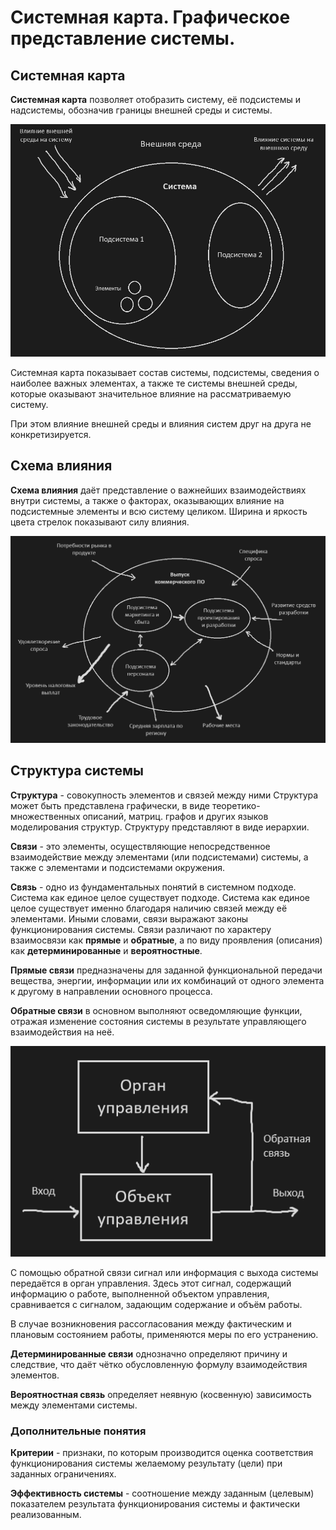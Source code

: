 # Системная карта. Графическое представление системы.

## Системная карта

**Системная карта**  позволяет отобразить систему, её подсистемы и надсистемы, обозначив границы внешней среды и системы.

![Pasted image 20240216123302.png](../../Pasted%20image%2020240216123302.png#)

Системная карта показывает состав системы, подсистемы, сведения о наиболее важных элементах, а также те системы внешней среды, которые оказывают значительное влияние на рассматриваемую систему.

При этом влияние внешней среды и влияния систем друг на друга не конкретизируется.

## Схема влияния

**Схема влияния** даёт представление о важнейших взаимодействиях внутри системы, а также о факторах, оказывающих влияние на подсистемные элементы и всю систему целиком. Ширина и яркость цвета стрелок показывают силу влияния.

![Pasted image 20240216124235.png](../../Pasted%20image%2020240216124235.png#)

## Структура системы

**Структура** - совокупность элементов и связей между ними  Структура может быть представлена графически, в виде теоретико-множественных описаний, матриц. графов и других языков моделирования структур. Структуру представляют в виде иерархии.

**Связи** - это элементы, осуществляющие непосредственное взаимодействие между элементами (или подсистемами) системы, а также с элементами и подсистемами окружения.

**Связь** - одно из фундаментальных понятий в системном подходе. Система как единое целое существует подходе. Система как единое целое существует именно благодаря наличию связей между её элементами. Иными словами, связи выражают законы функционирования системы. Связи различают по характеру взаимосвязи как **прямые** и **обратные**, а по виду проявления (описания) как **детерминированные** и **вероятностные**.

**Прямые связи** предназначены для заданной функциональной передачи вещества, энергии, информации или их комбинаций от одного элемента к другому в направлении основного процесса.

**Обратные связи** в основном выполняют осведомляющие функции, отражая изменение состояния системы в результате управляющего взаимодействия на неё.

![Pasted image 20240216125357.png](../../Pasted%20image%2020240216125357.png#)

С помощью обратной связи сигнал или информация с выхода системы передаётся в орган управления. Здесь этот сигнал, содержащий информацию о работе, выполненной объектом управления, сравнивается с сигналом, задающим содержание и объём работы.

В случае возникновения рассогласования между фактическим и плановым состоянием работы, применяются меры по его устранению.

**Детерминированные связи** однозначно определяют причину и следствие, что даёт чётко обусловленную формулу взаимодействия элементов.

**Вероятностная связь** определяет неявную (косвенную) зависимость между элементами системы.

### Дополнительные понятия

**Критерии** - признаки, по которым производится оценка соответствия функционирования системы желаемому результату (цели) при заданных ограничениях.

**Эффективность системы** - соотношение между заданным (целевым) показателем результата функционирования системы и фактически реализованным.

